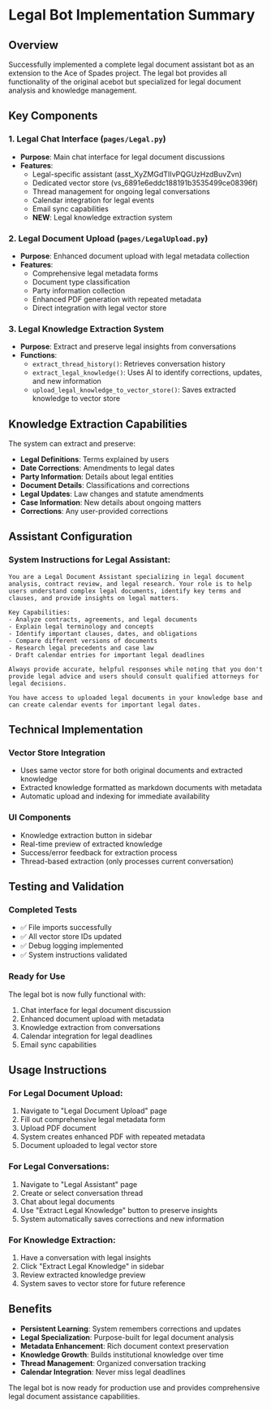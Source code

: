 # Legal Bot Implementation Summary

## Overview
Successfully implemented a complete legal document assistant bot as an extension to the Ace of Spades project. The legal bot provides all functionality of the original acebot but specialized for legal document analysis and knowledge management.

## Key Components

### 1. Legal Chat Interface (`pages/Legal.py`)
- **Purpose**: Main chat interface for legal document discussions
- **Features**:
  - Legal-specific assistant (asst_XyZMGdTIIvPQGUzHzdBuvZvn)
  - Dedicated vector store (vs_6891e6eddc188191b3535499ce08396f)
  - Thread management for ongoing legal conversations
  - Calendar integration for legal events
  - Email sync capabilities
  - **NEW**: Legal knowledge extraction system

### 2. Legal Document Upload (`pages/LegalUpload.py`)
- **Purpose**: Enhanced document upload with legal metadata collection
- **Features**:
  - Comprehensive legal metadata forms
  - Document type classification
  - Party information collection
  - Enhanced PDF generation with repeated metadata
  - Direct integration with legal vector store

### 3. Legal Knowledge Extraction System
- **Purpose**: Extract and preserve legal insights from conversations
- **Functions**:
  - `extract_thread_history()`: Retrieves conversation history
  - `extract_legal_knowledge()`: Uses AI to identify corrections, updates, and new information
  - `upload_legal_knowledge_to_vector_store()`: Saves extracted knowledge to vector store

## Knowledge Extraction Capabilities

The system can extract and preserve:
- **Legal Definitions**: Terms explained by users
- **Date Corrections**: Amendments to legal dates
- **Party Information**: Details about legal entities
- **Document Details**: Classifications and corrections
- **Legal Updates**: Law changes and statute amendments
- **Case Information**: New details about ongoing matters
- **Corrections**: Any user-provided corrections

## Assistant Configuration

### System Instructions for Legal Assistant:
```
You are a Legal Document Assistant specializing in legal document analysis, contract review, and legal research. Your role is to help users understand complex legal documents, identify key terms and clauses, and provide insights on legal matters.

Key Capabilities:
- Analyze contracts, agreements, and legal documents
- Explain legal terminology and concepts
- Identify important clauses, dates, and obligations
- Compare different versions of documents
- Research legal precedents and case law
- Draft calendar entries for important legal deadlines

Always provide accurate, helpful responses while noting that you don't provide legal advice and users should consult qualified attorneys for legal decisions.

You have access to uploaded legal documents in your knowledge base and can create calendar events for important legal dates.
```

## Technical Implementation

### Vector Store Integration
- Uses same vector store for both original documents and extracted knowledge
- Extracted knowledge formatted as markdown documents with metadata
- Automatic upload and indexing for immediate availability

### UI Components
- Knowledge extraction button in sidebar
- Real-time preview of extracted knowledge
- Success/error feedback for extraction process
- Thread-based extraction (only processes current conversation)

## Testing and Validation

### Completed Tests
- ✅ File imports successfully
- ✅ All vector store IDs updated
- ✅ Debug logging implemented
- ✅ System instructions validated

### Ready for Use
The legal bot is now fully functional with:
1. Chat interface for legal document discussion
2. Enhanced document upload with metadata
3. Knowledge extraction from conversations
4. Calendar integration for legal deadlines
5. Email sync capabilities

## Usage Instructions

### For Legal Document Upload:
1. Navigate to "Legal Document Upload" page
2. Fill out comprehensive legal metadata form
3. Upload PDF document
4. System creates enhanced PDF with repeated metadata
5. Document uploaded to legal vector store

### For Legal Conversations:
1. Navigate to "Legal Assistant" page
2. Create or select conversation thread
3. Chat about legal documents
4. Use "Extract Legal Knowledge" button to preserve insights
5. System automatically saves corrections and new information

### For Knowledge Extraction:
1. Have a conversation with legal insights
2. Click "Extract Legal Knowledge" in sidebar
3. Review extracted knowledge preview
4. System saves to vector store for future reference

## Benefits

- **Persistent Learning**: System remembers corrections and updates
- **Legal Specialization**: Purpose-built for legal document analysis
- **Metadata Enhancement**: Rich document context preservation
- **Knowledge Growth**: Builds institutional knowledge over time
- **Thread Management**: Organized conversation tracking
- **Calendar Integration**: Never miss legal deadlines

The legal bot is now ready for production use and provides comprehensive legal document assistance capabilities.
